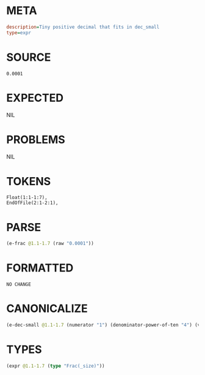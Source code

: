 # META
~~~ini
description=Tiny positive decimal that fits in dec_small
type=expr
~~~
# SOURCE
~~~roc
0.0001
~~~
# EXPECTED
NIL
# PROBLEMS
NIL
# TOKENS
~~~zig
Float(1:1-1:7),
EndOfFile(2:1-2:1),
~~~
# PARSE
~~~clojure
(e-frac @1.1-1.7 (raw "0.0001"))
~~~
# FORMATTED
~~~roc
NO CHANGE
~~~
# CANONICALIZE
~~~clojure
(e-dec-small @1.1-1.7 (numerator "1") (denominator-power-of-ten "4") (value "0.0001"))
~~~
# TYPES
~~~clojure
(expr @1.1-1.7 (type "Frac(_size)"))
~~~
